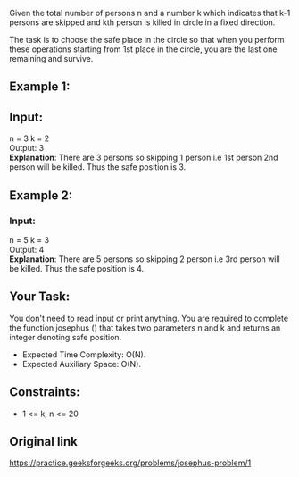 Given the total number of persons n and a number k which indicates that k-1 persons are skipped and kth person is killed in circle in a fixed direction.

The task is to choose the safe place in the circle so that when you perform these operations starting from 1st place in the circle, you are the last one remaining and survive.

## Example 1:

## Input:
n = 3 k = 2  
Output: 3  
**Explanation**: There are 3 persons so 
skipping 1 person i.e 1st person 2nd 
person will be killed. Thus the safe 
position is 3.
 

## Example 2:

### Input:
n = 5 k = 3  
Output: 4  
**Explanation**: There are 5 persons so 
skipping 2 person i.e 3rd person will 
be killed. Thus the safe position is 4.
 

## Your Task:
You don't need to read input or print anything. You are required to complete the function josephus () that takes two parameters n and k and returns an integer denoting safe position. 

* Expected Time Complexity: O(N).
* Expected Auxiliary Space: O(N).

## Constraints:
* 1 <= k, n <= 20

## Original link
https://practice.geeksforgeeks.org/problems/josephus-problem/1